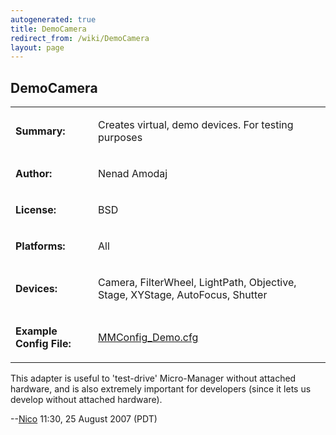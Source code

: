 ```yaml
---
autogenerated: true
title: DemoCamera
redirect_from: /wiki/DemoCamera
layout: page
---
```


## DemoCamera

<table>
<tr>
<td markdown="1">

**Summary:**

</td>
<td markdown="1">

Creates virtual, demo devices. For testing purposes

</td>
</tr>
<tr>
<td markdown="1">

**Author:**

</td>
<td markdown="1">

Nenad Amodaj

</td>
</tr>
<tr>
<td markdown="1">

**License:**

</td>
<td markdown="1">

BSD

</td>
</tr>
<tr>
<td markdown="1">

**Platforms:**

</td>
<td markdown="1">

All

</td>
</tr>
<tr>
<td markdown="1">

**Devices:**

</td>
<td markdown="1">

Camera, FilterWheel, LightPath, Objective, Stage, XYStage, AutoFocus,
Shutter

</td>
</tr>
<tr>
<td markdown="1">

**Example Config File:**

</td>
<td markdown="1">

[MMConfig_Demo.cfg](media/MMConfig_Demo.cfg "wikilink")

</td>
</tr>
</table>

This adapter is useful to 'test-drive' Micro-Manager without attached
hardware, and is also extremely important for developers (since it lets
us develop without attached hardware).

--[Nico](/users/Nico "wikilink") 11:30, 25 August 2007 (PDT)

